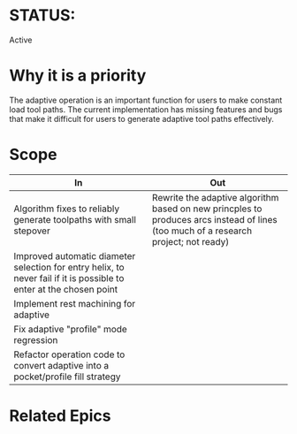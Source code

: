 # STATUS:

Active

# Why it is a priority

The adaptive operation is an important function for users to make constant load
tool paths. The current implementation has missing features and bugs that make
it difficult for users to generate adaptive tool paths effectively.

# Scope



| In  | Out |
| --- | --- |
| Algorithm fixes to reliably generate toolpaths with small stepover                                                     | Rewrite the adaptive algorithm based on new princples to produces arcs instead of lines (too much of a research project; not ready) |
| Improved automatic diameter selection for entry helix, to never fail if it is possible to enter at the chosen point    |  |
| Implement rest machining for adaptive                                                                                  |  |
| Fix adaptive "profile" mode regression                                                                                 |  |
| Refactor operation code to convert adaptive into a pocket/profile fill strategy                                        |  |

# Related Epics
